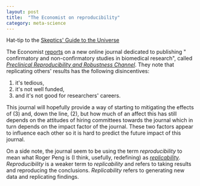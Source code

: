 ```yaml
---
layout: post
title:  "The Economist on reproducibility"
category: meta-science
---
```


Hat-tip to the [Skeptics' Guide to the Universe](https://www.facebook.com/theskepticsguide)


The Economist [reports](http://www.economist.com/news/science-and-technology/21690020-reproducibility-should-be-sciences-heart-it-isnt-may-soon) on a new online journal dedicated to publishing " confirmatory and non-confirmatory studies in biomedical research", called [*Preclinical Reproducibility and Robustness Channel*](http://f1000research.com/channels/PRR). They note that replicating others' results has the following disincentives: 

1. it's tedious,
1. it's not well funded, 
1. and it's not good for researchers' careers.

This journal will hopefully provide a way of starting to mitigating the effects of (3) and, down the line, (2), but how much of an affect this has still depends on the attitudes of hiring committees towards the journal which in turn depends on the impact factor of the journal.  These two factors appear to influence each other so it is hard to predict the future impact of this journal. 


On a side note, the journal seem to be using the term *reproducibility* to mean what Roger Peng is (I think, usefully, redefining) as [*replicability*](http://biostatistics.oxfordjournals.org/content/10/3/405.full).  *Reproducibility* is a weaker term to *replicability* and refers to taking results and reproducing the conclusions.  *Replicability* refers to generating new data and replicating findings.   